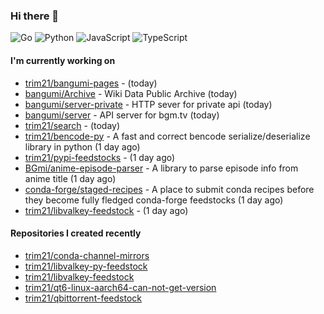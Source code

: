 ### Hi there 👋

![Go](https://img.shields.io/badge/go-%2300ADD8.svg?style=for-the-badge&logo=go&logoColor=white)
![Python](https://img.shields.io/badge/python-3670A0?style=for-the-badge&logo=python&logoColor=ffdd54)
![JavaScript](https://img.shields.io/badge/javascript-%23323330.svg?style=for-the-badge&logo=javascript&logoColor=%23F7DF1E)
![TypeScript](https://img.shields.io/badge/typescript-%23007ACC.svg?style=for-the-badge&logo=typescript&logoColor=white)

#### I'm currently working on

- [trim21/bangumi-pages](https://github.com/trim21/bangumi-pages) -  (today)
- [bangumi/Archive](https://github.com/bangumi/Archive) - Wiki Data Public Archive (today)
- [bangumi/server-private](https://github.com/bangumi/server-private) - HTTP sever for private api (today)
- [bangumi/server](https://github.com/bangumi/server) - API server for bgm.tv (today)
- [trim21/search](https://github.com/trim21/search) -  (today)
- [trim21/bencode-py](https://github.com/trim21/bencode-py) - A fast and correct bencode serialize/deserialize library in python (1 day ago)
- [trim21/pypi-feedstocks](https://github.com/trim21/pypi-feedstocks) -  (1 day ago)
- [BGmi/anime-episode-parser](https://github.com/BGmi/anime-episode-parser) - A library to parse episode info from anime title (1 day ago)
- [conda-forge/staged-recipes](https://github.com/conda-forge/staged-recipes) - A place to submit conda recipes before they become fully fledged conda-forge feedstocks (1 day ago)
- [trim21/libvalkey-feedstock](https://github.com/trim21/libvalkey-feedstock) -  (1 day ago)

#### Repositories I created recently

- [trim21/conda-channel-mirrors](https://github.com/trim21/conda-channel-mirrors)
- [trim21/libvalkey-py-feedstock](https://github.com/trim21/libvalkey-py-feedstock)
- [trim21/libvalkey-feedstock](https://github.com/trim21/libvalkey-feedstock)
- [trim21/qt6-linux-aarch64-can-not-get-version](https://github.com/trim21/qt6-linux-aarch64-can-not-get-version)
- [trim21/qbittorrent-feedstock](https://github.com/trim21/qbittorrent-feedstock)
